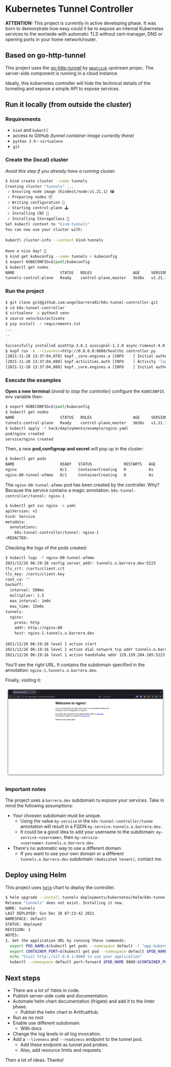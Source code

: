 # Kubernetes Tunnel Controller

**ATTENTION:** This project is currently in active developing phase.
It was born to demonstrate how easy could it be to expose an internal Kubernetes services to the worlwide
with automatic TLS without cert-manager, DNS or opening ports in your home network/router.

## Based on go-http-tunnel

This project uses the [go-http-tunnel](https://github.com/mmatczuk/go-http-tunnel) by [`mmatczuk`](https://github.com/mmatczuk) upstream projec.
The server-side component is running in a cloud instance.

Ideally, this kubernetes controller will hide the technical details of the tunneling and expose a simple API to expose services.

## Run it locally (from outside the cluster)

### Requirements

- `kind` and `kubectl`
- access to GitHub *(tunnel container image currently there)*
- `python 3.9` - `virtualenv`
- `git`

### Create the (local) cluster

*Avoid this step if you already have a running cluster.*

```bash
$ kind create cluster --name tunnels
Creating cluster "tunnels" ...
 ✓ Ensuring node image (kindest/node:v1.21.1) 🖼
 ✓ Preparing nodes 📦
 ✓ Writing configuration 📜
 ✓ Starting control-plane 🕹️
 ✓ Installing CNI 🔌
 ✓ Installing StorageClass 💾
Set kubectl context to "kind-tunnels"
You can now use your cluster with:

kubectl cluster-info --context kind-tunnels

Have a nice day! 👋
$ kind get kubeconfig --name tunnels > kubeconfig
$ export KUBECONFIG=$(pwd)/kubeconfig
$ kubectl get nodes
NAME                    STATUS   ROLES                  AGE     VERSION
tunnels-control-plane   Ready    control-plane,master   3m38s   v1.21.1
```

### Run the project

```bash
$ git clone git@github.com:angelbarrera92/k8s-tunnel-controller.git
$ cd k8s-tunnel-controller
$ virtualenv -p python3 venv
$ source venv/bin/activate
$ pip install -r requirements.txt
...
..
.
Successfully installed aiohttp-3.8.1 aiosignal-1.2.0 async-timeout-4.0.1 attrs-21.2.0 certifi-2021.10.8 charset-normalizer-2.0.8 click-8.0.3 frozenlist-1.2.0 idna-3.3 iso8601-1.0.2 kopf-1.35.3 multidict-5.2.0 pykube-ng-21.10.0 python-json-logger-2.0.2 pyyaml-6.0 requests-2.26.0 typing-extensions-4.0.0 urllib3-1.26.7 yarl-1.7.2
$ kopf run -A --liveness=http://0.0.0.0:8080/healthz controller.py
[2021-11-28 13:37:04,078] kopf._core.engines.a [INFO    ] Initial authentication has been initiated.
[2021-11-28 13:37:04,088] kopf.activities.auth [INFO    ] Activity 'login_via_pykube' succeeded.
[2021-11-28 13:37:04,088] kopf._core.engines.a [INFO    ] Initial authentication has finished.
```

### Execute the examples

**Open a new terminal** *(avoid to stop the controller)* configure the `KUBECONFIG` env variable then:

```bash
$ export KUBECONFIG=$(pwd)/kubeconfig
$ kubectl get nodes
NAME                    STATUS   ROLES                  AGE     VERSION
tunnels-control-plane   Ready    control-plane,master   3m38s   v1.21.1
$ kubectl apply -f hack/deployments/example/nginx.yaml
pod/nginx created
service/nginx created
```

Then, a new **pod,configmap and secret** will pop up in the cluster:

```bash
$ kubectl get pods
NAME                    READY   STATUS              RESTARTS   AGE
nginx                   0/1     ContainerCreating   0          6s
nginx-80-tunnel-afmmo   0/1     ContainerCreating   0          6s
```

The `nginx-80-tunnel-afmmo` pod has been created by the controller. Why? Because the service contains a magic annotation: `k8s-tunnel-controller/tunnel: nginx-1`

```bash
$ kubectl get svc nginx -o yaml
apiVersion: v1
kind: Service
metadata:
  annotations:
    k8s-tunnel-controller/tunnel: nginx-1
<REDACTED>
```

Checking the logs of the pods created:

```bash
$ kubectl logs -f nginx-80-tunnel-afmmo
2021/12/26 06:19:16 config server_addr: tunnels.o.barrera.dev:5223
tls_crt: /certs/client.crt
tls_key: /certs/client.key
root_ca: ""
backoff:
  interval: 500ms
  multiplier: 1.5
  max_interval: 1m0s
  max_time: 15m0s
tunnels:
  nginx:
    proto: http
    addr: http://nginx:80
    host: nginx-1.tunnels.o.barrera.dev

2021/12/26 06:19:16 level 1 action start
2021/12/26 06:19:16 level 1 action dial network tcp addr tunnels.o.barrera.dev:5223
2021/12/26 06:19:16 level 1 action handshake addr 129.159.204.185:5223
```

You'll see the right URL. It contains the subdomain specified in the annotation: `nginx-1.tunnels.o.barrera.dev`.

Finally, visiting it:

![welcomepage](docs/images/nginx.png)

### Important notes

The project uses a `barrera.dev` subdomain tu expose your services. Take in mind the following assumptions:

- Your chossen subdomain must be unique.
  - Using the value `my-service` in the `k8s-tunnel-controller/tunne` annotation will result in a FQDN `my-service.tunnels.o.barrera.dev`.
  - It could be a good idea to add your username to the subdomain: `my-service-<username>`, then `my-service-<username>.tunnels.o.barrera.dev`.
- There's no automatic way to use a different domain.
  - If you want to use your own domain or a different `tunnels.o.barrera.dev` subdomain `(dedicated tenant)`, contact me.

## Deploy using Helm

This project uses [`helm`](https://helm.sh/) chart to deploy the controller.

```bash
$ helm upgrade --install tunnels deployments/kubernetes/helm/k8s-tunnel-controller/
Release "tunnels" does not exist. Installing it now.
NAME: tunnels
LAST DEPLOYED: Sun Dec 26 07:23:42 2021
NAMESPACE: default
STATUS: deployed
REVISION: 1
NOTES:
1. Get the application URL by running these commands:
  export POD_NAME=$(kubectl get pods --namespace default -l "app.kubernetes.io/name=k8s-tunnel-controller,app.kubernetes.io/instance=tunnels" -o jsonpath="{.items[0].metadata.name}")
  export CONTAINER_PORT=$(kubectl get pod --namespace default $POD_NAME -o jsonpath="{.spec.containers[0].ports[0].containerPort}")
  echo "Visit http://127.0.0.1:8080 to use your application"
  kubectl --namespace default port-forward $POD_NAME 8080:$CONTAINER_PORT
```


## Next steps

- There are a lot of `TODO`s in code.
- Publish server-side code and documentation.
- Automate helm chart documentation (frigate) and add it to the linter phase.
  - Publish the helm chart in ArtifcatHub.
- Run as no root
- Enable use different subdomain.
  - With docs
- Change the log levels in all log invocation.
- Add a `--liveness` and `--readiness` endpoint to the tunnel pod.
  - Add these endpoint as tunnel pod probes.
  - Also, add resource limits and requests.

Then a lot of ideas. Thanks!
